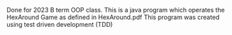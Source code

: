 Done for 2023 B term OOP class.
This is a java program which operates the HexAround Game as defined in HexAround.pdf
This program was created using test driven development (TDD)
